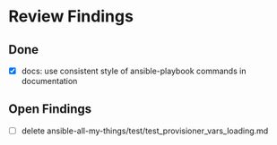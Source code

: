 # Review Findings

## Done

- [x] docs: use consistent style of ansible-playbook commands in documentation

## Open Findings

- [ ] delete ansible-all-my-things/test/test_provisioner_vars_loading.md
